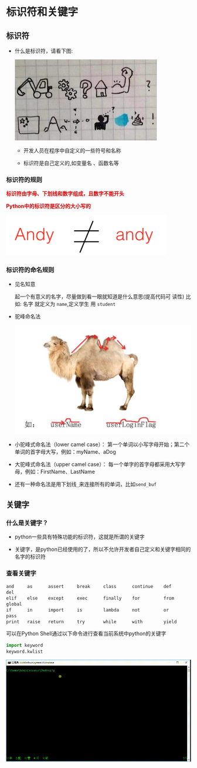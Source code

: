 # 标识符和关键字

## 标识符

- 什么是标识符，请看下图:

  ![](images/标识符.jpg)

  - 开发人员在程序中自定义的一些符号和名称

  - 标识符是自己定义的,如变量名 、函数名等

### 标识符的规则

<font color="#dd0000"><b>标识符由字母、下划线和数字组成，且数字不能开头</b></font>
<br>

<font color="#dd0000"><b>Python中的标识符是区分的大小写的</b></font>

![](images/大小写.jpg)

### 标识符的命名规则

- 见名知意

  起一个有意义的名字，尽量做到看一眼就知道是什么意思(提高代码可 读性) 比如: 名字 就定义为 ``name``,定义学生 用 ``student``

- 驼峰命名法

  ![](images/tuofeng.jpg)

- 小驼峰式命名法（lower camel case）： 第一个单词以小写字母开始；第二个单词的首字母大写，例如：myName、aDog

- 大驼峰式命名法（upper camel case）： 每一个单字的首字母都采用大写字母，例如：FirstName、LastName

- 还有一种命名法是用下划线``_``来连接所有的单词，比如``send_buf``

## 关键字

### 什么是关键字？

- python一些具有特殊功能的标识符，这就是所谓的关键字

- 关键字，是python已经使用的了，所以不允许开发者自己定义和关键字相同的名字的标识符

### 查看关键字

```
and     as      assert     break     class      continue    def     del
elif    else    except     exec      finally    for         from    global
if      in      import     is        lambda     not         or      pass
print   raise   return     try       while      with        yield
```
可以在Python Shell通过以下命令进行查看当前系统中python的关键字
  ```Python
  import keyword
  keyword.kwlist
  ```

  ![](images/key.gif)
